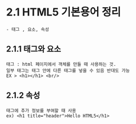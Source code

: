 # 2.1 HTML5 기본용어 정리
    - 태그 , 요소, 속성

## 2.1.1 태그와 요소
    태그 : html 페이지에서 객체를 만들 때 사용하는 것.
    일부 태그는 태그 안에 다른 태그를 넣을 수 있음 반대도 가능
    EX > <h1></h1> <br/>
## 2.1.2 속성
    태그에 추가 정보를 부여할 때 사용
    ex) <h1 title="header">Hello HTML5</h1>
